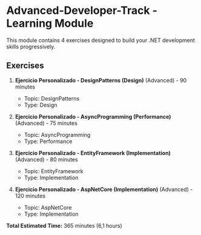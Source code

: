 # Advanced-Developer-Track - Learning Module

This module contains 4 exercises designed to build your .NET development skills progressively.

## Exercises
1. **Ejercicio Personalizado - DesignPatterns (Design)** (Advanced) - 90 minutes
   - Topic: DesignPatterns
   - Type: Design

2. **Ejercicio Personalizado - AsyncProgramming (Performance)** (Advanced) - 75 minutes
   - Topic: AsyncProgramming
   - Type: Performance

3. **Ejercicio Personalizado - EntityFramework (Implementation)** (Advanced) - 80 minutes
   - Topic: EntityFramework
   - Type: Implementation

4. **Ejercicio Personalizado - AspNetCore (Implementation)** (Advanced) - 120 minutes
   - Topic: AspNetCore
   - Type: Implementation

**Total Estimated Time:** 365 minutes (6,1 hours)
